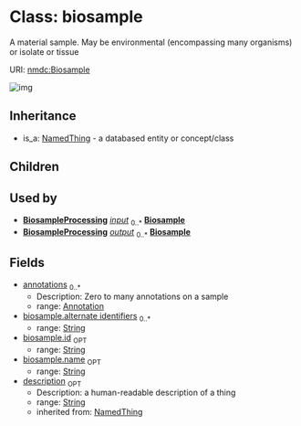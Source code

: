 # Class: biosample


A material sample. May be environmental (encompassing many organisms) or isolate or tissue

URI: [nmdc:Biosample](https://microbiomedata/meta/Biosample)

![img](http://yuml.me/diagram/nofunky;dir:TB/class/\[Annotation]<annotations%200..*-++\[Biosample|id:string%20%3F;name:string%20%3F;alternate_identifiers:string%20*;description(i):string%20%3F],%20\[BiosampleProcessing]++-%20input%200..*>\[Biosample],%20\[BiosampleProcessing]++-%20output%200..*>\[Biosample],%20\[NamedThing]^-\[Biosample])
## Inheritance

 *  is_a: [NamedThing](NamedThing.md) - a databased entity or concept/class
## Children

## Used by

 *  **[BiosampleProcessing](BiosampleProcessing.md)** *[input](input.md)*  <sub>0..*</sub>  **[Biosample](Biosample.md)**
 *  **[BiosampleProcessing](BiosampleProcessing.md)** *[output](output.md)*  <sub>0..*</sub>  **[Biosample](Biosample.md)**
## Fields

 * [annotations](annotations.md)  <sub>0..*</sub>
    * Description: Zero to many annotations on a sample
    * range: [Annotation](Annotation.md)
 * [biosample.alternate identifiers](biosample_alternate_identifiers.md)  <sub>0..*</sub>
    * range: [String](String.md)
 * [biosample.id](biosample_id.md)  <sub>OPT</sub>
    * range: [String](String.md)
 * [biosample.name](biosample_name.md)  <sub>OPT</sub>
    * range: [String](String.md)
 * [description](description.md)  <sub>OPT</sub>
    * Description: a human-readable description of a thing
    * range: [String](String.md)
    * inherited from: [NamedThing](NamedThing.md)
